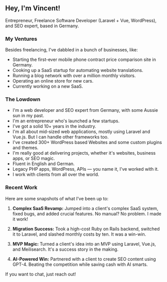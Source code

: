 ## Hey, I'm Vincent!

Entrepreneur, Freelance Software Developer (Laravel + Vue, WordPress), and SEO expert, based in Germany.

### My Ventures

Besides freelancing, I've dabbled in a bunch of businesses, like:
- Starting the first-ever mobile phone contract price comparison site in Germany.
- Cooking up a SaaS startup for automating website translations.
- Running a blog network with over a million monthly visitors.
- Operating an online store for new cars.
- Currently working on a new SaaS.

### The Lowdown

- I'm a web developer and SEO expert from Germany, with some Aussie sun in my past.
- I'm an entrepreneur who's launched a few startups.
- I've got a solid 10+ years in the industry.
- I'm all about mid-sized web applications, mostly using Laravel and Vue.js. But I can handle other frameworks too.
- I've created 300+ WordPress based Websites and some custom plugins and themes.
- I'm really good at delivering projects, whether it's websites, business apps, or SEO magic.
- Fluent in English and German.
- Legacy PHP apps, WordPress, APIs — you name it, I've worked with it.
- I work with clients from all over the world.

### Recent Work

Here are some snapshots of what I've been up to:

1. **Complex SaaS Revamp:** Jumped into a client's complex SaaS system, fixed bugs, and added crucial features. No manual? No problem. I made it work!

2. **Migration Success:** Took a high-cost Ruby on Rails backend, switched it to Laravel, and slashed monthly costs by ten. It was a win-win.

3. **MVP Magic:** Turned a client's idea into an MVP using Laravel, Vue.js, and Meilisearch. It's a success story in the making.

4. **AI-Powered Win:** Partnered with a client to create SEO content using GPT-4. Beating the competition while saving cash with AI smarts.

If you want to chat, just reach out!
